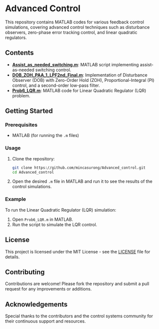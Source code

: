 # Advanced Control

This repository contains MATLAB codes for various feedback control simulations, covering advanced control techniques such as disturbance observers, zero-phase error tracking control, and linear quadratic regulators.

## Contents

- **[Assist_as_needed_switching.m](Assist_as_needed_switching.m)**: MATLAB script implementing assist-as-needed switching control.
- **[DOB_ZOH_PAA_1_LPF2nd_Final.m](DOB_ZOH_PAA_1_LPF2nd_Final.m)**: Implementation of Disturbance Observer (DOB) with Zero-Order Hold (ZOH), Proportional-Integral (PI) control, and a second-order low-pass filter.
- **[Prob6_LQR.m](Prob6_LQR.m)**: MATLAB code for Linear Quadratic Regulator (LQR) problem.

## Getting Started

### Prerequisites

- MATLAB (for running the `.m` files)

### Usage

1. Clone the repository:
    ```bash
    git clone https://github.com/mincasurong/Advanced_control.git
    cd Advanced_control
    ```

2. Open the desired `.m` file in MATLAB and run it to see the results of the control simulations.

### Example

To run the Linear Quadratic Regulator (LQR) simulation:
1. Open `Prob6_LQR.m` in MATLAB.
2. Run the script to simulate the LQR control.

## License

This project is licensed under the MIT License - see the [LICENSE](LICENSE) file for details.

## Contributing

Contributions are welcome! Please fork the repository and submit a pull request for any improvements or additions.

## Acknowledgements

Special thanks to the contributors and the control systems community for their continuous support and resources.
